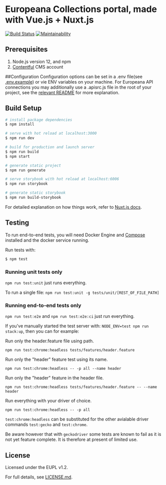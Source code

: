 # Europeana Collections portal, made with Vue.js + Nuxt.js
 [![Build Status](https://travis-ci.com/europeana/portal.js.svg?branch=master)](https://travis-ci.com/europeana/portal.js) [![Maintainability](https://api.codeclimate.com/v1/badges/0510faf1055ef06c5938/maintainability)](https://codeclimate.com/github/europeana/portal.js/maintainability)

## Prerequisites

1. Node.js version 12, and npm
2. [Contentful](https://www.contentful.com/) CMS account

##Configuration
Configuration options can be set in a .env file(see [.env.example](/.env.example)) or vie ENV variables on your machine.
For Europeana API connections you may additionally use a .apisrc.js file in the root of your project, see the [relevant
README](modules/apis/README.md) for more explanation.
## Build Setup
```bash
# install package dependencies
$ npm install

# serve with hot reload at localhost:3000
$ npm run dev

# build for production and launch server
$ npm run build
$ npm start

# generate static project
$ npm run generate

# serve storybook with hot reload at localhost:6006
$ npm run storybook

# generate static storybook
$ npm run build-storybook

```

For detailed explanation on how things work, refer to [Nuxt.js docs](https://nuxtjs.org).

## Testing

To run end-to-end tests, you will need Docker Engine and [Compose](https://docs.docker.com/compose/) installed and
the docker service running.

Run tests with:

```bash
$ npm test
```
### Running unit tests only
`npm run test:unit` just runs everything.

To run a single file: `npm run test:unit -g tests/unit/[REST_OF_FILE_PATH]`

### Running end-to-end tests only

`npm run test:e2e` and `npm run test:e2e:ci` just run everything.

If you've manually started the test server with: `NODE_ENV=test npm run stack:up`, then you can for example:

Run only the header.feature file using path.

```shell
npm run test:chrome:headless tests/features/header.feature
```


Run only the "header" feature test using its name.

```shell
npm run test:chrome:headless -- -p all --name header
```


Run only the "header" feature in the header file.

```shell
npm run test:chrome:headless tests/features/header.feature -- --name header
```

Run everything with your driver of choice.

```
npm run test:chrome:headless -- -p all
```

`test:chrome:headless` can be substituted for the other avialable driver commands `test:gecko` and `test:chrome`.

Be aware however that with `geckodriver` some tests are known to fail as it is not yet feature complete.
It is therefore at present of limited use.


## License

Licensed under the EUPL v1.2.

For full details, see [LICENSE.md](LICENSE.md).

